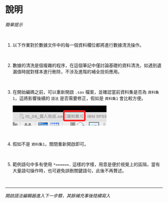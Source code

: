 # 說明

_簡單提示_

<br>

1. 以下作業對於數據文件中的每一個資料欄位都將進行數據清洗操作。

<br>

2. 數據的清洗是個複雜的程序，在這個筆記中僅討論基礎的資料清洗，如遇到遺漏值時就對樣本進行刪除，不涉及進階的補全技術應用。    

<br>

3. 在開始編碼之前，可以重新開啟 `.sav` 檔案，並確認當前資料集是否為 `資料集1`，這將影響後續的 `語法` 是否需要修正，假如是 `資料集1` 會比較方便。

    ![](images/img_01.png)

<br>

4. 假如不是 `資料集1`，關閉重新開啟即可。

<br>

5. 範例語句中多有使用 `*======.` 這樣的字樣，用意是便於視覺上的區隔，當有大量語句操作時，也可避免誤刪關鍵語句，此後不再贅述。

<br>

___

_開啟語法編輯器進入下一步驟，其餘補充事後陸續寫入_
